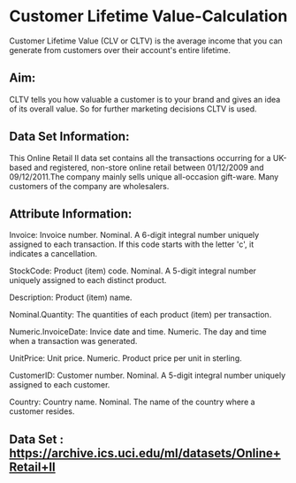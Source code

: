 # Customer Lifetime Value-Calculation
Customer Lifetime Value (CLV or CLTV) is the average income that you can generate from customers over their account's entire lifetime.

## Aim:

CLTV tells you how valuable a customer is to your brand and gives an idea of its overall value. So for further marketing decisions CLTV is used.

## Data Set Information:
This Online Retail II data set contains all the transactions occurring for a UK-based and registered, non-store online retail between 01/12/2009 and 09/12/2011.The company mainly sells unique all-occasion gift-ware. Many customers of the company are wholesalers.

## Attribute Information:
Invoice: Invoice number. Nominal. A 6-digit integral number uniquely assigned to each transaction. If this code starts with the letter 'c', it indicates a cancellation.

StockCode: Product (item) code. Nominal. A 5-digit integral number uniquely assigned to each distinct product.

Description: Product (item) name.

Nominal.Quantity: The quantities of each product (item) per transaction.

Numeric.InvoiceDate: Invice date and time. Numeric. The day and time when a transaction was generated.

UnitPrice: Unit price. Numeric. Product price per unit in sterling.

CustomerID: Customer number. Nominal. A 5-digit integral number uniquely assigned to each customer.

Country: Country name. Nominal. The name of the country where a customer resides.

## Data Set : https://archive.ics.uci.edu/ml/datasets/Online+Retail+II
